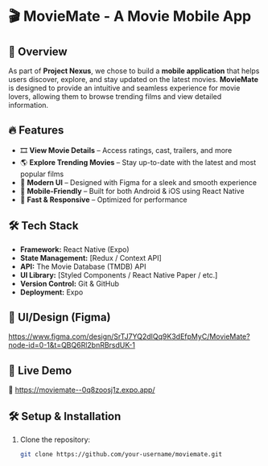 # 🎬 MovieMate - A Movie Mobile App  

## 📌 Overview  
As part of **Project Nexus**, we chose to build a **mobile application** that helps users discover, explore, and stay updated on the latest movies. **MovieMate** is designed to provide an intuitive and seamless experience for movie lovers, allowing them to browse trending films and view detailed information.  

## 🔥 Features  
- 🎞️ **View Movie Details** – Access ratings, cast, trailers, and more  
- 🌎 **Explore Trending Movies** – Stay up-to-date with the latest and most popular films  
- 🎨 **Modern UI** – Designed with Figma for a sleek and smooth experience  
- 📱 **Mobile-Friendly** – Built for both Android & iOS using React Native  
- 🚀 **Fast & Responsive** – Optimized for performance  

## 🛠 Tech Stack  
- **Framework:** React Native (Expo)  
- **State Management:** [Redux / Context API]  
- **API:** The Movie Database (TMDB) API  
- **UI Library:** [Styled Components / React Native Paper / etc.]  
- **Version Control:** Git & GitHub  
- **Deployment:** Expo  

## 📸 UI/Design (Figma) 
https://www.figma.com/design/SrTJ7YQ2dIQq9K3dEfpMyC/MovieMate?node-id=0-1&t=QBQ6Rl2bnRBrsdUK-1  

## 🚀 Live Demo  
🔗 https://moviemate--0q8zoosj1z.expo.app/ 

## 🛠 Setup & Installation  
1. Clone the repository:  
   ```sh
   git clone https://github.com/your-username/moviemate.git

